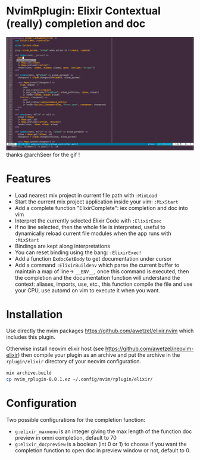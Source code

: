 # NvimRplugin: Elixir Contextual (really) completion and doc

![autocomplete](autocomplete.gif)
thanks @archSeer for the gif !

# Features

- Load nearest mix project in current file path with `:MixLoad`
- Start the current mix project application inside your vim: `:MixStart`
- Add a complete function "ElixirComplete": iex completion and doc into vim
- Interpret the currently selected Elixir Code with `:ElixirExec`
- If no line selected, then the whole file is interpreted, useful to dynamically reload current file modules when the app runs with `:MixStart`
- Bindings are kept along interpretations
- You can reset binding using the bang: `:ElixirExec!`
- Add a function `ExdocGetBody` to get documentation under cursor
- Add a command `:ElixirBuildenv` which parse the current buffer to
  maintain a map of line-> `__ENV__`, once this command is executed,
  then the completion and the documentation function will understand
  the context: aliases, imports, use, etc., this function compile the
  file and use your CPU, use automd on vim to execute it when you want.

# Installation

Use directly the nvim packages https://github.com/awetzel/elixir.nvim
which includes this plugin.

Otherwise install neovim elixir host (see https://github.com/awetzel/neovim-elixir)
then compile your plugin as an archive and put the archive in the
`rplugin/elixir` directory of your neovim configuration.

```bash
mix archive.build
cp nvim_rplugin-0.0.1.ez ~/.config/nvim/rplugin/elixir/
```

# Configuration

Two possible configurations for the completion function:

- `g:elixir_maxmenu` is an integer giving the max length of the function doc
  preview in omni completion, default to 70
- `g:elixir_docpreview` is a boolean (int 0 or 1) to choose if you
  want the completion function to open doc in preview window or not,
  default to 0.
